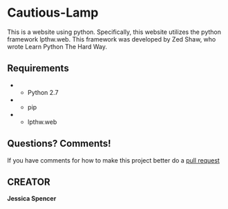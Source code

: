 # Cautious-Lamp
This is a website using python. Specifically, this website utilizes the python framework lpthw.web. This framework was developed by Zed Shaw, who wrote Learn Python The Hard Way.

## Requirements
* - Python 2.7
* - pip
* - lpthw.web

## Questions? Comments!
If you have comments for how to make this project better do a [pull request](https://github.com/jesspencer/cautious-lamp/pulls)

## CREATOR
**Jessica Spencer**
